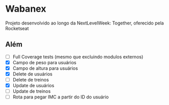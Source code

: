 # Wabanex

Projeto desenvolvido ao longo da NextLevelWeek: Together, oferecido pela Rocketseat

## Além

- [ ] Full Coverage tests (mesmo que excluindo modulos externos)
- [x] Campo de peso para usuários
- [x] Campo de altura para usuários
- [x] Delete de usuários
- [ ] Delete de treinos
- [x] Update de usuários
- [ ] Update de treinos
- [ ] Rota para pegar IMC a partir do ID do usuário
